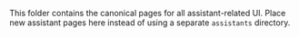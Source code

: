 This folder contains the canonical pages for all assistant-related UI.
Place new assistant pages here instead of using a separate `assistants` directory.

